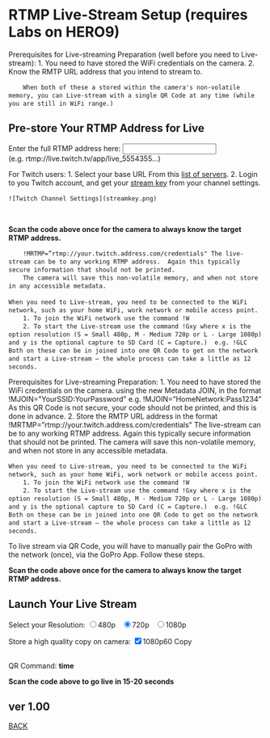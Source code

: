 <script src="../../jquery.min.js"></script>
<script src="../../qrcodeborder.js"></script>
<style>
        #qrcode{
            width: 100%;
        }
        div{
            width: 100%;
            display: inline-block;
        }
</style>

# RTMP Live-Stream Setup (requires Labs on HERO9)

Prerequisites for Live-streaming
        Preparation (well before you need to Live-stream): 
        1. You need to have stored the WiFi credentials on the camera. 
		2. Know the RMTP URL address that you intend to stream to.

		When both of these a stored within the camera's non-volatile memory, you can Live-stream with a single QR Code at any time (while you are still in WiFi range.)
		
		
		
## Pre-store Your RTMP Address for Live 

Enter the full RTMP address here: <input type="text" id="rtmptxt" value=""><br>(e.g. rtmp://live.twitch.tv/app/live_5554355...)<br>

For Twitch users:
	1. Select your base URL From this [list of servers](https://stream.twitch.tv/ingests/).
	2. Login to you Twitch account, and get your [stream key](https://link.twitch.tv/myChannelSettings) from your channel settings.
	
	![Twitch Channel Settings](streamkey.png)


<center>
<div id="qrcode"></div>
<br>
</center>

<b>Scan the code above once for the camera to always know the target RTMP address.</b>

		

		!MRTMP=”rtmp://your.twitch.address.com/credentials" The live-stream can be to any working RTMP address.  Again this typically secure information that should not be printed. 
        The camera will save this non-volatile memory, and when not store in any accessible metadata. 
        
    When you need to Live-stream, you need to be connected to the WiFi network, such as your home WiFi, work network or mobile access point.
        1. To join the WiFi network use the command !W
        2. To start the Live-stream use the command !Gxy where x is the option resolution (S = Small 480p, M - Medium 720p or L - Large 1080p) and y is the optional capture to SD Card (C = Capture.)  e.g. !GLC
    Both on these can be in joined into one QR Code to get on the network and start a Live-stream — the whole process can take a little as 12 seconds.





Prerequisites for Live-streaming
        Preparation: 
        1. You need to have stored the WiFi credentials on the camera. using the new Metadata JOIN, in the format !MJOIN="YourSSID:YourPassword"  e.g. !MJOIN=”HomeNetwork:Pass1234”  As this QR Code is not secure, your code should not be printed, and this is done in advance.
        2. Store the RMTP URL address in the format  !MRTMP=”rtmp://your.twitch.address.com/credentials" The live-stream can be to any working RTMP address.  Again this typically secure information that should not be printed. 
        The camera will save this non-volatile memory, and when not store in any accessible metadata. 
        
    When you need to Live-stream, you need to be connected to the WiFi network, such as your home WiFi, work network or mobile access point.
        1. To join the WiFi network use the command !W
        2. To start the Live-stream use the command !Gxy where x is the option resolution (S = Small 480p, M - Medium 720p or L - Large 1080p) and y is the optional capture to SD Card (C = Capture.)  e.g. !GLC
    Both on these can be in joined into one QR Code to get on the network and start a Live-stream — the whole process can take a little as 12 seconds.




To live stream via QR Code, you will have to manually pair the GoPro with the network (once), via the GoPro App. Follow these steps.


<b>Scan the code above once for the camera to always know the target RTMP address.</b>


## Launch Your Live Stream 

Select your Resolution:
  <input type="radio" id="rs1" name="rs" value="S"><label for="480p">480p </label>&nbsp;
  <input type="radio" id="rs2" name="rs" value="M" checked><label for="720p">720p </label>&nbsp;
  <input type="radio" id="rs3" name="rs" value="L"><label for="1080p">1080p </label>

Store a high quality copy on camera:
 <input type="checkbox" id="cp" value="t" checked><label for="cp">1080p60 Copy</label><br>

<center>
<div id="qrcode2"></div>
<br>
</center>
QR Command: <b id="qrtext">time</b><br>

<b>Scan the code above to go live in 15-20 seconds</b>

        
## ver 1.00
[BACK](..)

<script>
var once = true;
var qrcode;
var qrcode2;
var cmd = "";
var cmd2 = "";

function makeQR() 
{	
  if(once === true)
  {
    qrcode = new QRCode(document.getElementById("qrcode"), 
    {
      text : "\"Add your RTMP URL\"",
      width : 360,
      height : 360,
      correctLevel : QRCode.CorrectLevel.M
    });
	
    qrcode2 = new QRCode(document.getElementById("qrcode2"), 
    {
      text : "\"Launch your LS\"",
      width : 360,
      height : 360,
      correctLevel : QRCode.CorrectLevel.M
    });
    once = false;
  }
}

function dcmd(cmd, id) {

	if(document.getElementById(id) != null)
	{
		var x = document.getElementById(id).checked;
		if( x == true)
			cmd = cmd + document.getElementById(id).value;
	}
	else
	{
		for (i = 1; i < 15; i++) { 
			var newid = id+i;
			if(document.getElementById(newid) != null)
			{
				var x = document.getElementById(newid).checked;
				if( x == true)
					cmd = cmd + document.getElementById(newid).value;
			}
		}
	}
	return cmd;
}

function timeLoop()
{
  if(document.getElementById("rtmptxt") !== null)
  {
    cmd = "!MRTMP=\"" + document.getElementById("rtmptxt").value + "\"";
  }
  else
  {
    cmd = "\"Add your RTMP URL\"";
  }

  qrcode.clear(); 
  qrcode.makeCode(cmd);
  
  cmd2 = "oW1mVr1080p60!G";
  cmd2 = dcmd(cmd2, "rs");
  if(document.getElementById("cp") != null)
  {
    if(document.getElementById("cp").checked == true)
    {
      cmd2 = cmd2 + "C";
    }
  }
  
  qrcode2.clear(); 
  qrcode2.makeCode(cmd2);
		
  document.getElementById("qrtext").innerHTML = cmd2;
  var t = setTimeout(timeLoop, 50);
}

function myReloadFunction() {
  location.reload();
}

makeQR();
timeLoop();

</script>
